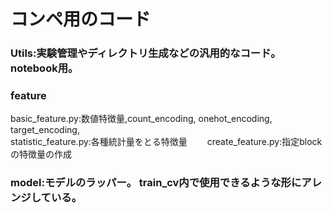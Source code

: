 # コンペ用のコード 
### Utils:実験管理やディレクトリ生成などの汎用的なコード。notebook用。


### feature
basic_feature.py:数値特徴量,count_encoding, onehot_encoding, target_encoding,  
statistic_feature.py:各種統計量をとる特徴量　　
create_feature.py:指定blockの特徴量の作成

### model:モデルのラッパー。 train_cv内で使用できるような形にアレンジしている。

